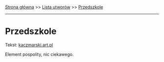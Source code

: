 [Strona główna](../index.md) >> [Lista utworów](../list.md) >> [Przedszkole](482.md)

---

# Przedszkole

Tekst: [kaczmarski.art.pl](https://www.kaczmarski.art.pl/tworczosc/wiersze/przedszkole/)

Element pospolity, nic ciekawego.